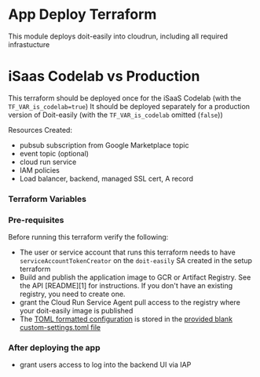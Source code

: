 # App Deploy Terraform

This module deploys doit-easily into cloudrun, including all required infrastucture

# iSaas Codelab vs Production
This terraform should be deployed once for the iSaaS Codelab (with the `TF_VAR_is_codelab=true`)
It should be deployed separately for a production version of Doit-easily (with the `TF_VAR_is_codelab` omitted (`false`))

Resources Created:
- pubsub subscription from Google Marketplace topic
- event topic (optional)
- cloud run service
- IAM policies
- Load balancer, backend, managed SSL cert, A record

### Terraform Variables



### Pre-requisites

Before running this terraform verify the following:

* The user or service account that runs this terraform needs to have `serviceAccountTokenCreator` on the `doit-easily` SA created in the setup terraform
* Build and publish the application image to GCR or Artifact Registry. See the API [README][1] for instructions. If you don't have an existing registry, you need to create one. 
* grant the Cloud Run Service Agent pull access to the registry where your doit-easily image is published
* The [TOML formatted configuration](../../../api/README.md#configuration) is stored in the [provided blank custom-settings.toml file](./custom-settings.toml)


### After deploying the app
* grant users access to log into the backend UI via IAP